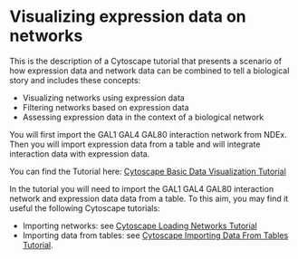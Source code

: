 # Visualizing expression data on networks
This is the description of a Cytoscape tutorial that presents a scenario of how expression data and network data can be combined to tell a biological story and includes these concepts:

- Visualizing networks using expression data
- Filtering networks based on expression data
- Assessing expression data in the context of a biological network

You will first import the GAL1 GAL4 GAL80 interaction network from NDEx. 
Then you will import expression data from a table and will integrate interaction data with expression data.

You can find the Tutorial here: [Cytoscape Basic Data Visualization Tutorial](https://cytoscape.org/cytoscape-tutorials/protocols/basic-data-visualization)

In the tutorial you will need to import the GAL1 GAL4 GAL80 interaction network and expression data data from a table. To this aim, you may find it useful the following Cytoscape tutorials:
- Importing networks: see [Cytoscape Loading Networks Tutorial](https://cytoscape.org/cytoscape-tutorials/protocols/loading-networks/#/)
- Importing data from tables: see [Cytoscape Importing Data From Tables Tutorial](https://cytoscape.org/cytoscape-tutorials/protocols/importing-data-from-tables/#/).
